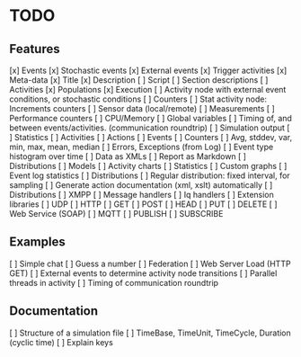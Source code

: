 TODO
========

Features
-------------

[x] Events
	[x] Stochastic events
	[x] External events
	[x] Trigger activities
[x] Meta-data
	[x] Title
	[x] Description
	[ ] Script
	[ ] Section descriptions
[ ] Activities
	[x] Populations
	[x] Execution
	[ ] Activity node with external event conditions, or stochastic conditions
	[ ] Counters
	[ ] Stat activity node: Increments counters
	[ ]	Sensor data (local/remote)
	[ ] Measurements
	[ ] Performance counters
	[ ] CPU/Memory
	[ ] Global variables
	[ ] Timing of, and between events/activities. (communication roundtrip)
[ ] Simulation output
	[ ] Statistics
		[ ] Activities
		[ ] Actions
		[ ] Events
		[ ] Counters
		[ ] Avg, stddev, var, min, max, mean, median
		[ ] Errors, Exceptions (from Log)
		[ ] Event type histogram over time
	[ ] Data as XMLs
	[ ] Report as Markdown
		[ ] Distributions
		[ ] Models
		[ ] Activity charts
		[ ] Statistics
		[ ] Custom graphs
		[ ] Event log statistics
[ ] Distributions
	[ ] Regular distribution: fixed interval, for sampling
[ ] Generate action documentation (xml, xslt) automatically
[ ] Distributions
[ ] XMPP
	[ ] Message handlers
	[ ] Iq handlers
	[ ] Extension libraries
	[ ] UDP
[ ] HTTP
	[ ] GET
	[ ] POST
	[ ] HEAD
	[ ] PUT
	[ ] DELETE
	[ ] Web Service (SOAP)
[ ] MQTT
	[ ] PUBLISH
	[ ] SUBSCRIBE

Examples
--------------

[ ] Simple chat
[ ] Guess a number
[ ] Federation
[ ] Web Server Load (HTTP GET)
[ ] External events to determine activity node transitions
[ ] Parallel threads in activity
[ ] Timing of communication roundtrip

Documentation
--------------------

[ ] Structure of a simulation file
[ ] TimeBase, TimeUnit, TimeCycle, Duration (cyclic time)
[ ] Explain keys


